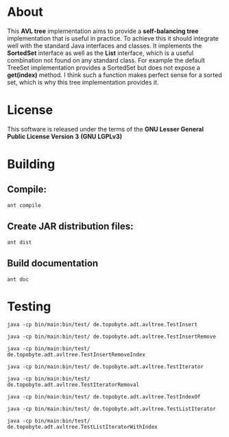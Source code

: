 # About

This **AVL tree** implementation aims to provide a **self-balancing tree**
implementation that is useful in practice.
To achieve this it should integrate well with the standard Java interfaces and classes.
It implements the **SortedSet** interface as well as the **List** interface, which is a useful
combination not found on any standard class. For example the default TreeSet implementation
provides a SortedSet but does not expose a **get(index)** method. I think such a function makes
perfect sense for a sorted set, which is why this tree implementation provides it.

# License

This software is released under the terms of the **GNU Lesser General Public License Version 3** **(GNU LGPLv3)**

# Building

## Compile:

`ant compile`

## Create JAR distribution files:

`ant dist`

## Build documentation

`ant doc`

# Testing

`java -cp bin/main:bin/test/ de.topobyte.adt.avltree.TestInsert`

`java -cp bin/main:bin/test/ de.topobyte.adt.avltree.TestInsertRemove`

`java -cp bin/main:bin/test/ de.topobyte.adt.avltree.TestInsertRemoveIndex`

`java -cp bin/main:bin/test/ de.topobyte.adt.avltree.TestIterator`

`java -cp bin/main:bin/test/ de.topobyte.adt.avltree.TestIteratorRemoval`

`java -cp bin/main:bin/test/ de.topobyte.adt.avltree.TestIndexOf`

`java -cp bin/main:bin/test/ de.topobyte.adt.avltree.TestListIterator`

`java -cp bin/main:bin/test/ de.topobyte.adt.avltree.TestListIteratorWithIndex`
